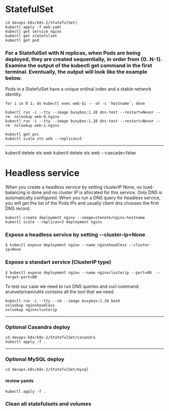 # StatefulSet


```
cd devops-k8s/k8s-2/StatefulSet/
kubectl apply -f web.yaml
kubectl get service nginx
kubectl get statefulset
kubectl get pod
```

### For a StatefulSet with N replicas, when Pods are being deployed, they are created sequentially, in order from {0..N-1}. Examine the output of the kubectl get command in the first terminal. Eventually, the output will look like the example below.

Pods in a StatefulSet have a unique ordinal index and a stable network identity.
```
for i in 0 1; do kubectl exec web-$i -- sh -c 'hostname'; done
```

```
kubectl run -i --tty --image busybox:1.28 dns-test --restart=Never --rm  nslookup web-0.nginx
kubectl run -i --tty --image busybox:1.28 dns-test --restart=Never --rm  nslookup web-1.nginx
```
```
kubectl get pvc
kubectl scale sts web --replicas=5
```
--- 
kubectl delete sts web
kubectl delete sts web --cascade=false

# Headless service
When you create a headless service by setting clusterIP None, no load-balancing is done and no cluster IP is allocated for this service. Only DNS is automatically configured. When you run a DNS query for headless service, you will get the list of the Pods IPs and usually client dns chooses the first DNS record.

```
kubectl create deployment nginx --image=stenote/nginx-hostname
kubectl scale --replicas=3 deployment nginx
```
### Expose a headless service by setting --cluster-ip=None
```
$ kubectl expose deployment nginx --name nginxheadless --cluster-ip=None
```

### Expose a standart service (ClusterIP type)
```
$ kubectl expose deployment nginx --name nginxclusterip --port=80  --target-port=80
```
To test our case we need to run DNS queries and curl command. arunvelsriram/utils contains all the tool that we need.
```
kubectl run -i --tty --rm --image busybox:1.28 bash
nslookup nginxheadless
nslookup nginxclusterip
```
---
### Optional Casandra deploy
```
cd devops-k8s/k8s-2/StatefulSet/casandra
kubectl apply -f .

```
---
### Optional MySQL deploy
```
cd devops-k8s/k8s-2/StatefulSet/mysql
```
#### review yamls
```
kubectl apply -f .
```

### Clean all statefulsets and volumes